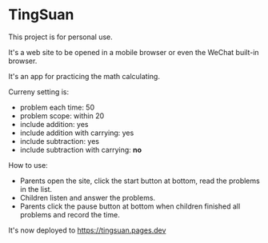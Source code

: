 # TingSuan

This project is for personal use.

It's a web site to be opened in a mobile browser or even the WeChat built-in browser.

It's an app for practicing the math calculating.

Curreny setting is:
- problem each time: 50
- problem scope: within 20
- include addition: yes
- include addition with carrying: yes
- include subtraction: yes
- include subtraction with carrying: **no**

How to use:
- Parents open the site, click the start button at bottom, read the problems in the list.
- Children listen and answer the problems.
- Parents click the pause button at bottom when children finished all problems and record the time.

It's now deployed to https://tingsuan.pages.dev
